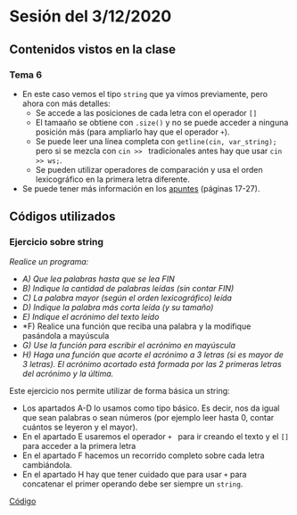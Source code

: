 # Sesión del 3/12/2020

## Contenidos vistos en la clase

### Tema 6
* En este caso vemos el tipo `string` que ya vimos previamente, pero ahora con más detalles:
  * Se accede a las posiciones de cada letra con el operador `[]`
  * El tamaaño se obtiene con `.size()` y no se puede acceder a ninguna posición más (para ampliarlo hay que el operador `+`).
  * Se puede leer una línea completa con `getline(cin, var_string);` pero si se mezcla con `cin >> ` tradicionales antes hay que usar `cin >> ws;`.
  * Se pueden utilizar operadores de comparación y usa el orden lexicográfico en la primera letra diferente.
* Se puede tener más información en los [apuntes](https://eii.cv.uma.es/pluginfile.php/233727/mod_resource/content/2/Tema%206.pdf) (páginas 17-27).
  
## Códigos utilizados

### Ejercicio sobre string
*Realice un programa:*
* *A) Que lea palabras hasta que se lea FIN*
* *B) Indique la cantidad de palabras leídas (sin contar FIN)*
* *C) La palabra mayor (según el orden lexicográfico) leída*
* *D) Indique la palabra más corta leída (y su tamaño)*
* *E) Indique el acrónimo del texto leído*
* *F) Realice una función que reciba una palabra y la modifique pasándola a mayúscula
* *G) Use la función para escribir el acrónimo en mayúscula*
* *H) Haga una función que acorte el acrónimo a 3 letras (si es mayor de 3 letras). El acrónimo acortado está formada por las 2 primeras letras del acrónimo y la última.*


Este ejercicio nos permite utilizar de forma básica un string:
* Los apartados A-D lo usamos como tipo básico. Es decir, nos da igual que sean palabras o sean números (por ejemplo leer hasta 0, contar cuántos se leyeron y el mayor).
* En el apartado E usaremos el operador `+ ` para ir creando el texto y el `[] ` para acceder a la primera letra
* En el apartado F hacemos un recorrido completo sobre cada letra cambiándola.
* En el apartado H hay que tener cuidado que para usar `+` para concatenar el primer operando debe ser siempre un `string`. 

[Código](sesion3.12.20/string.cpp)
